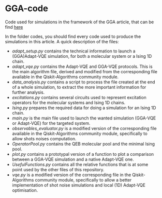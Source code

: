 # GGA-code
Code used for simulations in the framework of the GGA article, that can be find [here](https://arxiv.org/abs/2306.17159)

In the folder codes, you should find every code used to produce the simulations in this article. 
A quick description of the files:

+ *adapt_setup.py* contains the technical information to launch a (GGA)Adapt-VQE simulation, for both a molecular system or a Ising 1D chain.
+ *adapt_vqe.py* contains the Adapt-VQE and GGA-VQE protocols. This is the main algorithm file, derived and modified from the corresponding file available in the Qiskit-Algorithms community module.
+ *data_analysis.py* contains a script to process the file created at the end of a whole simulation, to extract the more important information for further analysis.
+ *excitations.py* contains several circuits used to represent excitation operators for the molecular systems and Ising 1D chains.
+ *Ising.py* prepares the required data for doing a simulation for an Ising 1D chain.
+ *main.py* is the main file used to launch the wanted simulation (GGA-VQE or Adapt-VQE) for the targeted system.
+ *observables_evaluator.py* is a modified version of the corresponding file available in the Qiskit-Algorithms community module, specifically to allow shots noises computation.
+ *OperatorPool.py* contains the QEB molecular pool and the minimal Ising pool. 
+ *plot.py* contains a prototypal version of a function to plot a comparison between a GGA-VQE simulation and a native Adapt-VQE one.
+ *UsefulFunctions.py* contains all the relative functions that is at some point used by the other files of this repository.
+ *vqe.py* is a modified version of the corresponding file in the Qiskit-Algorithms community module, specifically to allow a better implementation of shot noise simulations and local (1D) Adapt-VQE optimisation.
